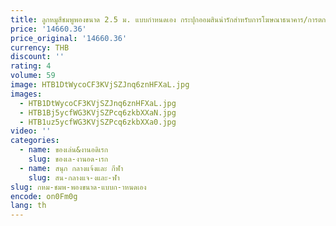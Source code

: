 ```yaml
---
title: ลูกหมูสีชมพูพองขนาด 2.5 ม. แบบกําหนดเอง กระปุกออมสินน่ารักสําหรับการโฆษณาธนาคาร/การตกแต่งเหตุการณ์
price: '14660.36'
price_original: '14660.36'
currency: THB
discount: ''
rating: 4
volume: 59
image: HTB1DtWycoCF3KVjSZJnq6znHFXaL.jpg
images:
  - HTB1DtWycoCF3KVjSZJnq6znHFXaL.jpg
  - HTB1Bj5ycfWG3KVjSZPcq6zkbXXaN.jpg
  - HTB1uz5ycfWG3KVjSZPcq6zkbXXa0.jpg
video: ''
categories:
  - name: ของเล่น&งานอดิเรก
    slug: ของเล-งานอด-เรก
  - name: สนุก กลางแจ้งและ กีฬา
    slug: สน-กลางแจ-งและ-ฬา
slug: กหม-ชมพ-พองขนาด-แบบก-าหนดเอง
encode: on0Fm0g
lang: th
---
```

  